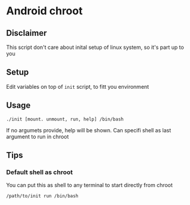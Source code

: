 # Android chroot

## Disclaimer

This script don't care about inital setup of linux system, so it's part up to you

## Setup

Edit variables on top of `init` script, to fitt you environment

## Usage

```
./init [mount. unmount, run, help] /bin/bash
```

If no argumets provide, help will be shown.
Can specifi shell as last argument to run in chroot

## Tips

### Default shell as chroot

You can put this as shell to any terminal to start directly from chroot

```
/path/to/init run /bin/bash
```

